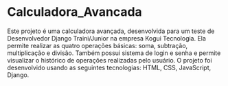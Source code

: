 # Calculadora_Avancada
Este projeto é uma calculadora avançada, desenvolvida para um teste de Desenvolvedor Django Traini/Junior na empresa Kogui Tecnologia.
Ela permite realizar as quatro operações básicas: soma, subtração, multiplicação e divisão. Também possui sistema de login e senha e permite visualizar o histórico de operações realizadas pelo usuário.
O projeto foi desenvolvido usando as seguintes tecnologias: HTML, CSS, JavaScript, Django.
